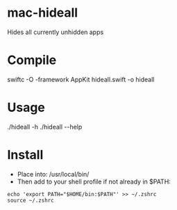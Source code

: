 # mac-hideall
Hides all currently unhidden apps

# Compile
swiftc -O -framework AppKit hideall.swift -o hideall

# Usage
./hideall -h
./hideall --help

# Install
* Place into: /usr/local/bin/
* Then add to your shell profile if not already in $PATH:

```
echo 'export PATH="$HOME/bin:$PATH"' >> ~/.zshrc
source ~/.zshrc
```

